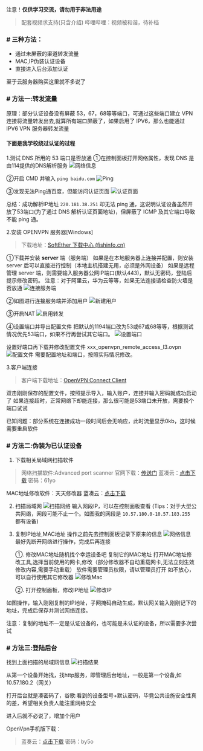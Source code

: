 注意！**仅供学习交流，请勿用于非法用途**

>配套视频求支持(只含介绍)
>哔哩哔哩：视频被和谐，待补档

### # 三种方法：
* 通过未屏蔽的渠道转发流量
* MAC,IP伪装认证设备
* 直接进入后台添加认证

至于云服务器购买这里就不多说了

### # 方法一:转发流量
原理：部分认证设备没有屏蔽 53，67，68等等端口，可通过这些端口建立 VPN 连接将流量转发出去,就算所有端口屏蔽了，如果启用了 IPV6，那么也能通过 IPV6 VPN 服务器转发流量

#### 下面是我学校绕过认证的过程
1.测试 DNS 所用的 53 端口是否放通
   ①在控制面板打开网络属性，发现 DNS 是由114提供的DNS解析服务
![网络信息](https://img2.moeblog.vip/images/Nmza.png)

   ②开启 CMD 并输入 `ping baidu.com`
![Ping](https://img2.moeblog.vip/images/Ni9O.png)

   ③发现无法Ping通百度，但能访问认证页面
![认证页面](https://img2.moeblog.vip/images/NZaH.png)

   总结：成功解析IP地址 `220.181.38.251` 
却无法 ping 通，这说明认证设备虽然开放了53端口(为了通过 DNS 解析认证页面地址)，但屏蔽了 ICMP 及其它端口导致不能 ping 通。

2.安装 OPENVPN 服务器[Windows]

> 下载地址：[SoftEther 下载中心 (fishinfo.cn)](http://softether.fishinfo.cn/cn.aspx)

   ①下载并安装 **server** 端（服务端）
如果是在本地服务器上连接并配置，则安装 server 后可以直接进行控制（本地主机搭建无用，必须是外网设备）
如果是远程管理 server 端，则需要输入服务器公网IP端口(默认443)，默认无密码，登陆后提示修改密码。
注意：对于阿里云，华为云等等，如果无法连接请检查防火墙是否放通
![连接服务端](https://img2.moeblog.vip/images/NN5u.png)

   ②如图进行连接服务端并添加用户
![新建用户](https://img2.moeblog.vip/images/NUAb.png)

   ③开启NAT
![启用转发](https://img2.moeblog.vip/images/NePc.png)

   ④设置端口并导出配置文件
把默认的1194端口改为53或67或68等等，根据测试情况优先53端口，如果不行再尝试其它端口。
![设置端口](https://img2.moeblog.vip/images/Ngmv.png)

设置好端口再下载并修改配置文件 xxx_openvpn_remote_access_l3.ovpn
![配置文件](https://img2.moeblog.vip/images/NnUo.png)
需要配置地址和端口，按照实际情况修改。

3.客户端连接

> 客户端下载地址：[OpenVPN Connect Client](https://openvpn.net/vpn-client/)

双击刚刚保存的配置文件，按照提示导入，输入账户，连接并输入密码就成功启动了 如果连接超时，正常网络下却能连接，那么很可能是53端口未开放，需要换个端口试试

已知问题：部分系统在连接成功一段时间后会无响应，此时流量显示0kb，这时候需要重启软件

### # 方法二:伪装为已认证设备

1. 下载相关局域网扫描软件
> 网络扫描软件:Advanced port scanner
> 官网下载：[传送门](https://www.advanced-port-scanner.com/cn/)
> 蓝凑云：[点击下载](https://1812z.lanzouw.com/ioeBYxqddje) 密码：61yo

MAC地址修改软件：天天修改器
蓝凑云：[点击下载](https://1812z.lanzouw.com/ihiduwgbiah)

2. 扫描局域网
![扫描网络](https://img2.moeblog.vip/images/NtaT.png)
输入网段IP，可以在控制面板查看 (Tips：对于大型公共网络，网段可能不止一个。如图我的网段是 `10.57.180.0-10.57.183.255` 都有设备)

4. 复制IP地址,MAC地址
操作之前先去控制面板记录下原来的信息
![网络信息](https://img2.moeblog.vip/images/N58Q.png)
最好先断开网络进行操作，完成后再连接

   ①. 修改MAC地址随机找个幸运设备吧
复制它的MAC地址
打开MAC地址修改工具,选择当前使用的网卡,修改（部分修改器不自动重载网卡,无法立刻生效修改内容,需要手动重载）
软件需要管理员权限，请以管理员打开
如不放心，可以自行使用其它修改器
![修改Mac](https://img2.moeblog.vip/images/N8As.png)

   ②. 打开控制面板，修改IP地址
![修改IP](https://img2.moeblog.vip/images/NkJk.png)

如图操作，输入刚刚复制的IP地址，子网掩码自动生成，默认网关输入刚刚记下的地址，完成后保存并测试网络连接。

注意：复制的地址不一定是认证设备的，也可能是未认证的设备，所以需要多次尝试

### # 方法三:登陆后台

找到上面扫描的局域网信息
![扫描结果](https://img2.moeblog.vip/images/NoPn.png)

从第一个设备开始找，找http服务，即管理后台地址，一般是第一个设备,如10.57.180.2（网关）

打开后台就是凑密码了，谷歌:看到的设备型号+默认密码，毕竟公共设施安全性真的差，希望相关负责人能注重网络安全

进入后就不必说了，增加个用户

OpenVpn手机版下载：
> 蓝奏云：[点击下载](https://1812z.lanzoub.com/i5Lhrwhqofe) 密码：by5o
